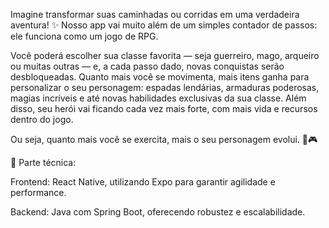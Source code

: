 Imagine transformar suas caminhadas ou corridas em uma verdadeira aventura! ✨ 
Nosso app vai muito além de um simples contador de passos: ele funciona como um jogo de RPG.

Você poderá escolher sua classe favorita — seja guerreiro, mago, arqueiro ou muitas outras — e, a cada passo dado, novas conquistas serão desbloqueadas. Quanto mais você se movimenta, mais itens ganha para personalizar o seu personagem: espadas lendárias, armaduras poderosas, magias incríveis e até novas habilidades exclusivas da sua classe. Além disso, seu herói vai ficando cada vez mais forte, com mais vida e recursos dentro do jogo.

Ou seja, quanto mais você se exercita, mais o seu personagem evolui. 💪🎮

🔧 Parte técnica:

Frontend: React Native, utilizando Expo para garantir agilidade e performance.

Backend: Java com Spring Boot, oferecendo robustez e escalabilidade.
